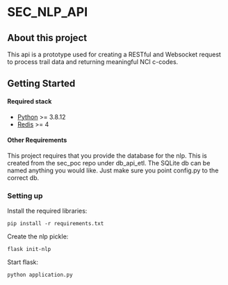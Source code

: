 
# SEC_NLP_API


## About this project

This api is a prototype used for creating a RESTful and Websocket request to process trail data and returning meaningful NCI c-codes.

## Getting Started

#### Required stack

 - [Python](https://www.python.org/) >= 3.8.12
 - [Redis](https://redis.io/) >= 4

#### Other Requirements

This project requires that you provide the database for the nlp.  This is created from the sec_poc repo under db_api_etl.  The SQLite db can be named anything you would like.  Just make sure you point config.py to the correct db.


### Setting up

Install the required libraries:
```
pip install -r requirements.txt
```
Create the nlp pickle:
```
flask init-nlp
```
Start flask:
```
python application.py
```